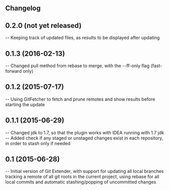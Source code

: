 Changelog
---------

## 0.2.0 (not yet released)
-- Keeping track of updated files, as results to be displayed after updating

## 0.1.3 (2016-02-13)
-- Changed pull method from rebase to merge, with the --ff-only flag (fast-forward only)

## 0.1.2 (2015-07-17)
-- Using GitFetcher to fetch and prune remotes and show results before starting the update 

## 0.1.1 (2015-06-29)
-- Changed jdk to 1.7, so that the plugin works with IDEA running with 1.7 jdk
-- Added check if any staged or unstaged changes exist in each repository, in order to stash only if needed

## 0.1 (2015-06-28)
-- Initial version of Git Extender, with support for updating all local branches tracking a remote of all git roots
in the current project, using rebase for all local commits and automatic stashing/popping of uncommitted changes
